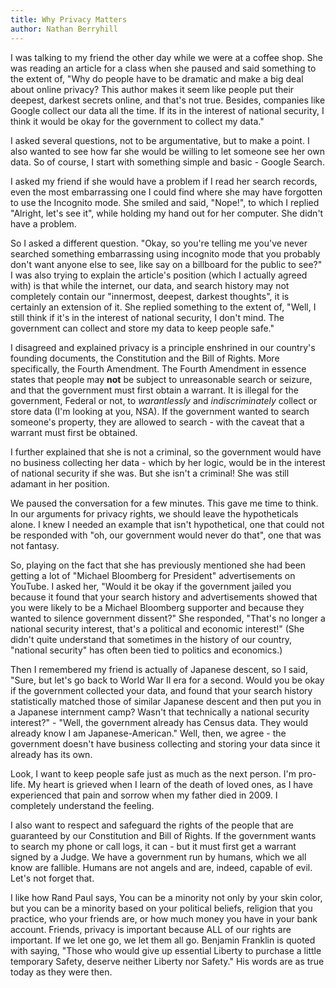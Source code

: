 ```yaml
---
title: Why Privacy Matters
author: Nathan Berryhill
---
```

I was talking to my friend the other day while we were at a coffee shop. She was reading an article for a class when she paused and said something to the extent of, "Why do people have to be dramatic and make a big deal about online privacy? This author makes it seem like people put their deepest, darkest secrets online, and that's not true. Besides, companies like Google collect our data all the time. If its in the interest of national security, I think it would be okay for the government to collect my data."

I asked several questions, not to be argumentative, but to make a point. I also wanted to see how far she would be willing to let someone see her own data. So of course, I start with something simple and basic - Google Search.

I asked my friend if she would have a problem if I read her search records, even the most embarrassing one I could find where she may have forgotten to use the Incognito mode. She smiled and said, "Nope!", to which I replied "Alright, let's see it", while holding my hand out for her computer. She didn't have a problem.

So I asked a different question. "Okay, so you're telling me you've never searched something embarrassing using incognito mode that you probably don't want anyone else to see, like say on a billboard for the public to see?" I was also trying to explain the article's position (which I actually agreed with) is that while the internet, our data, and search history may not completely contain our "innermost, deepest, darkest thoughts", it is certainly an extension of it. She replied something to the extent of, "Well, I still think if it's in the interest of national security, I don't mind. The government can collect and store my data to keep people safe."

I disagreed and explained privacy is a principle enshrined in our country's founding documents, the Constitution and the Bill of Rights. More specifically, the Fourth Amendment. The Fourth Amendment in essence states that people may **not** be subject to unreasonable search or seizure, and that the government must first obtain a warrant. It is illegal for the government, Federal or not, to *warantlessly* and *indiscriminately* collect or store data (I'm looking at you, NSA). If the government wanted to search someone's property, they are allowed to search - with the caveat that a warrant must first be obtained.

I further explained that she is not a criminal, so the government would have no business collecting her data - which by her logic, would be in the interest of national security if she was. But she isn't a criminal! She was still adamant in her position.

We paused the conversation for a few minutes. This gave me time to think. In our arguments for privacy rights, we should leave the hypotheticals alone. I knew I needed an example that isn't hypothetical, one that could not be responded with "oh, our government would never do that", one that was not fantasy.

So, playing on the fact that she has previously mentioned she had been getting a lot of "Michael Bloomberg for President" advertisements on YouTube. I asked her, "Would it be okay if the government jailed you because it found that your search history and advertisements showed that you were likely to be a Michael Bloomberg supporter and because they wanted to silence government dissent?" She responded, "That's no longer a national security interest, that's a political and economic interest!" (She didn't quite understand that sometimes in the history of our country, "national security" has often been tied to politics and economics.)

Then I remembered my friend is actually of Japanese descent, so I said, "Sure, but let's go back to World War II era for a second. Would you be okay if the government collected your data, and found that your search history statistically matched those of similar Japanese descent and then put you in a Japanese internment camp? Wasn't that technically a national security interest?" - "Well, the government already has Census data. They would already know I am Japanese-American." Well, then, we agree - the government doesn't have business collecting and storing your data since it already has its own.

Look, I want to keep people safe just as much as the next person. I'm pro-life. My heart is grieved when I learn of the death of loved ones, as I have experienced that pain and sorrow when my father died in 2009. I completely understand the feeling.

I also want to respect and safeguard the rights of the people that are guaranteed by our Constitution and Bill of Rights. If the government wants to search my phone or call logs, it can - but it must first get a warrant signed by a Judge. We have a government run by humans, which we all know are fallible. Humans are not angels and are, indeed, capable of evil. Let's not forget that.

I like how Rand Paul says, You can be a minority not only by your skin color, but you can be a minority based on your political beliefs, religion that you practice, who your friends are, or how much money you have in your bank account. Friends, privacy is important because ALL of our rights are important. If we let one go, we let them all go. Benjamin Franklin is quoted with saying, "Those who would give up essential Liberty to purchase a little temporary Safety, deserve neither Liberty nor Safety." His words are as true today as they were then.
